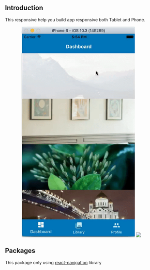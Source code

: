 
## Introduction
This responsive help you build app responsive both Tablet and Phone.

<p align="center">
<img src="https://github.com/tomzaku/react-native-responsive-example/blob/master/phone.gif?raw=true">
<img src="https://github.com/tomzaku/react-native-responsive-example/blob/master/tablet.gif?raw=true">
</p>


## Packages

This package only using [react-navigation]() library
